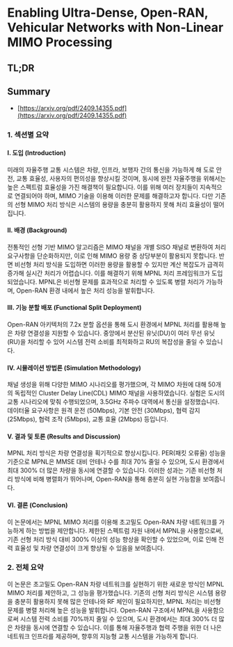 # Enabling Ultra-Dense, Open-RAN, Vehicular Networks with Non-Linear MIMO Processing
## TL;DR
## Summary
- [https://arxiv.org/pdf/2409.14355.pdf](https://arxiv.org/pdf/2409.14355.pdf)

### 1. 섹션별 요약

#### I. 도입 (Introduction)
미래의 자율주행 교통 시스템은 차량, 인프라, 보행자 간의 통신을 가능하게 해 도로 안전, 교통 효율성, 사용자의 편의성을 향상시킬 것이며, 동시에 완전 자율주행을 위해서는 높은 스펙트럼 효율성을 가진 해결책이 필요합니다. 이를 위해 여러 장치들이 지속적으로 연결되어야 하며, MIMO 기술을 이용해 이러한 문제를 해결하고자 합니다. 다만 기존의 선형 MIMO 처리 방식은 시스템의 용량을 충분히 활용하지 못해 처리 효율성이 떨어집니다.

#### II. 배경 (Background)
전통적인 선형 기반 MIMO 알고리즘은 MIMO 채널을 개별 SISO 채널로 변환하여 처리 요구사항을 단순화하지만, 이로 인해 MIMO 용량 중 상당부분이 활용되지 못합니다. 반면 비선형 처리 방식을 도입하면 이러한 용량을 활용할 수 있지만 계산 복잡도가 급격히 증가해 실시간 처리가 어렵습니다. 이를 해결하기 위해 MPNL 처리 프레임워크가 도입되었습니다. MPNL은 비선형 문제를 효과적으로 처리할 수 있도록 병렬 처리가 가능하며, Open-RAN 환경 내에서 높은 처리 성능을 발휘합니다.

#### III. 기능 분할 배포 (Functional Split Deployment)
Open-RAN 아키텍처의 7.2x 분할 옵션을 통해 도시 환경에서 MPNL 처리를 활용해 높은 차량 연결성을 지원할 수 있습니다. 중앙에서 분산된 유닛(DU)이 여러 무선 유닛(RU)을 처리할 수 있어 시스템 전력 소비를 최적화하고 RU의 복잡성을 줄일 수 있습니다.

#### IV. 시뮬레이션 방법론 (Simulation Methodology)
채널 생성을 위해 다양한 MIMO 시나리오를 평가했으며, 각 MIMO 차원에 대해 50개의 독립적인 Cluster Delay Line(CDL) MIMO 채널을 사용하였습니다. 실험은 도시의 교통 시나리오에 맞춰 수행되었으며, 3.5GHz 주파수 대역에서 통신을 설정했습니다. 데이터율 요구사항은 원격 운전 (50Mbps), 기본 안전 (30Mbps), 협력 감지 (25Mbps), 협력 조작 (5Mbps), 교통 효율 (2Mbps) 등입니다.

#### V. 결과 및 토론 (Results and Discussion)
MPNL 처리 방식은 차량 연결성을 획기적으로 향상시킵니다. PER(패킷 오류율) 성능을 기준으로 MPNL은 MMSE 대비 안테나 수를 최대 70% 줄일 수 있으며, 도시 환경에서 최대 300% 더 많은 차량을 동시에 연결할 수 있습니다. 이러한 성과는 기존 비선형 처리 방식에 비해 병렬화가 뛰어나며, Open-RAN을 통해 충분히 실현 가능함을 보여줍니다.

#### VI. 결론 (Conclusion)
이 논문에서는 MPNL MIMO 처리를 이용해 초고밀도 Open-RAN 차량 네트워크를 가능하게 하는 방법을 제안합니다. 제한된 스펙트럼 자원 내에서 MPNL을 사용함으로써, 기존 선형 처리 방식 대비 300% 이상의 성능 향상을 확인할 수 있었으며, 이로 인해 전력 효율성 및 차량 연결성이 크게 향상될 수 있음을 보여줍니다.

### 2. 전체 요약

이 논문은 초고밀도 Open-RAN 차량 네트워크를 실현하기 위한 새로운 방식인 MPNL MIMO 처리를 제안하고, 그 성능을 평가했습니다. 기존의 선형 처리 방식은 시스템 용량을 충분히 활용하지 못해 많은 안테나와 RF 체인이 필요하지만, MPNL 처리는 비선형 문제를 병렬 처리해 높은 성능을 발휘합니다. Open-RAN 구조에서 MPNL을 사용함으로써 시스템 전력 소비를 70%까지 줄일 수 있으며, 도시 환경에서는 최대 300% 더 많은 차량을 동시에 연결할 수 있습니다. 이를 통해 자율주행과 협력 주행을 위한 더 나은 네트워크 인프라를 제공하며, 향후의 지능형 교통 시스템을 가능하게 합니다.